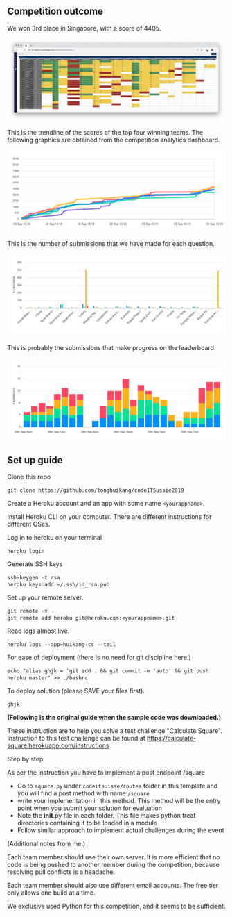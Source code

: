 
## Competition outcome

We won 3rd place in Singapore, with a score of 4405.

![leaderboard](assets/leaderboard.png)

This is the trendline of the scores of the top four winning teams. The following graphics are obtained from the competition analytics dashboard.

![scoretrends](assets/scoretrends.svg)

This is the number of submissions that we have made for each question.

![submitted](assets/submitted.svg)

This is probably the submissions that make progress on the leaderboard.

![submissions](assets/submissions.svg)



## Set up guide

Clone this repo
```
git clone https://github.com/tonghuikang/codeITSussie2019
```

Create a Heroku account and an app with some name `<yourappname>`.

Install Heroku CLI on your computer. There are different instructions for different OSes.


Log in to heroku on your terminal
```
heroku login
```

Generate SSH keys
```
ssh-keygen -t rsa
heroku keys:add ~/.ssh/id_rsa.pub
```

Set up your remote server.
```
git remote -v
git remote add heroku git@heroku.com:<yourappname>.git
```

Read logs almost live.
```
heroku logs --app=huikang-cs --tail
```

For ease of deployment (there is no need for git discipline here.)
```
echo "alias ghjk = 'git add . && git commit -m 'auto' && git push heroku master" >> ./bashrc
```

To deploy solution (please SAVE your files first).

```
ghjk
```

**(Following is the original guide when the sample code was downloaded.)**


These instruction are to help you solve a test challenge "Calculate Square". Instruction to this test challenge can be found at https://calculate-square.herokuapp.com/instructions

Step by step

As per the instruction you have to implement a post endpoint /square

- Go to `square.py` under `codeitsuisse/routes` folder in this template and you will find a post method with name  `/square` 
- write your implementation in this method. This method will be the entry point when you submit your solution for evaluation
- Note the __init__.py file in each folder. This file makes python treat directories containing it to be loaded in a module
- Follow similar approach to implement actual challenges during the event



(Additional notes from me.)

Each team member should use their own server. It is more efficient that no code is being pushed to another member during the competition, because resolving pull conflicts is a headache.

Each team member should also use different email accounts. The free tier only allows one build at a time.

We exclusive used Python for this competition, and it seems to be sufficient.

